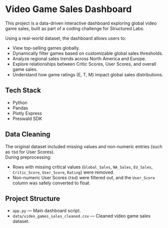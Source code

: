 # Video Game Sales Dashboard

This project is a data-driven interactive dashboard exploring global video game sales, built as part of a coding challenge for Structured Labs.

Using a real-world dataset, the dashboard allows users to:
- View top-selling games globally.
- Dynamically filter games based on customizable global sales thresholds.
- Analyze regional sales trends across North America and Europe.
- Explore relationships between Critic Scores, User Scores, and overall game sales.
- Understand how game ratings (E, T, M) impact global sales distributions.

## Tech Stack

- Python
- Pandas
- Plotly Express
- Preswald SDK

##  Data Cleaning

The original dataset included missing values and non-numeric entries (such as `tbd` for User Scores).  
During preprocessing:
- Rows with missing critical values (`Global_Sales`, `NA_Sales`, `EU_Sales`, `Critic_Score`, `User_Score`, `Rating`) were removed.
- Non-numeric User Scores (`tbd`) were filtered out, and the `User_Score` column was safely converted to float.

## Project Structure

- `app.py` — Main dashboard script.
- `data/video_games_sales_cleaned.csv` — Cleaned video game sales dataset.
